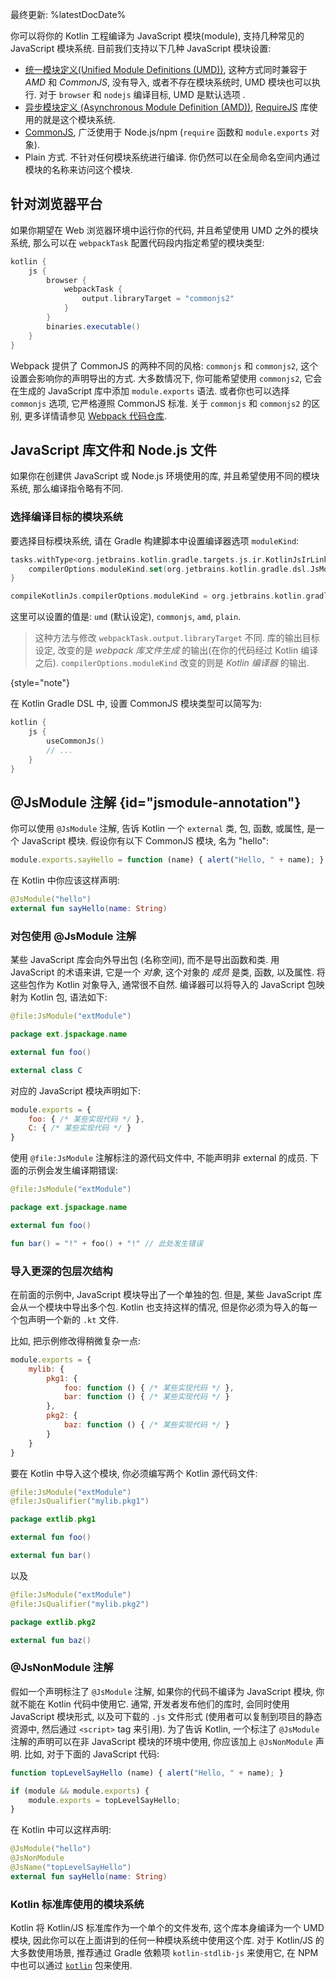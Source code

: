 [//]: # (title: JavaScript 模块)

最终更新: %latestDocDate%

你可以将你的 Kotlin 工程编译为 JavaScript 模块(module), 支持几种常见的 JavaScript 模块系统.
目前我们支持以下几种 JavaScript 模块设置:

- [统一模块定义(Unified Module Definitions (UMD))](https://github.com/umdjs/umd),
  这种方式同时兼容于 *AMD* 和 *CommonJS*,
  没有导入, 或者不存在模块系统时, UMD 模块也可以执行.
  对于 `browser` 和 `nodejs` 编译目标, UMD 是默认选项 .
- [异步模块定义 (Asynchronous Module Definition (AMD))](https://github.com/amdjs/amdjs-api/wiki/AMD),
  [RequireJS](https://requirejs.org/) 库使用的就是这个模块系统.
- [CommonJS](http://wiki.commonjs.org/wiki/Modules/1.1),
  广泛使用于 Node.js/npm (`require` 函数和 `module.exports` 对象).
- Plain 方式. 不针对任何模块系统进行编译. 你仍然可以在全局命名空间内通过模块的名称来访问这个模块.

## 针对浏览器平台

如果你期望在 Web 浏览器环境中运行你的代码, 并且希望使用 UMD 之外的模块系统,
那么可以在 `webpackTask` 配置代码段内指定希望的模块类型:

```groovy
kotlin {
    js {
        browser {
            webpackTask {
                output.libraryTarget = "commonjs2"
            }
        }
        binaries.executable()
    }
}

```

Webpack 提供了 CommonJS 的两种不同的风格: `commonjs` 和 `commonjs2`,
这个设置会影响你的声明导出的方式.
大多数情况下, 你可能希望使用 `commonjs2`, 它会在生成的 JavaScript 库中添加 `module.exports` 语法.
或者你也可以选择 `commonjs` 选项, 它严格遵照 CommonJS 标准.
关于 `commonjs` 和 `commonjs2` 的区别, 更多详情请参见 [Webpack 代码仓库](https://github.com/webpack/webpack/issues/1114).

## JavaScript 库文件和 Node.js 文件

如果你在创建供 JavaScript 或 Node.js 环境使用的库,
并且希望使用不同的模块系统, 那么编译指令略有不同.

### 选择编译目标的模块系统

要选择目标模块系统, 请在 Gradle 构建脚本中设置编译器选项 `moduleKind`:

<tabs group="build-script">
<tab title="Kotlin" group-key="kotlin">

```kotlin
tasks.withType<org.jetbrains.kotlin.gradle.targets.js.ir.KotlinJsIrLink> {
    compilerOptions.moduleKind.set(org.jetbrains.kotlin.gradle.dsl.JsModuleKind.MODULE_COMMONJS)
}
```

</tab>
<tab title="Groovy" group-key="groovy">

```groovy
compileKotlinJs.compilerOptions.moduleKind = org.jetbrains.kotlin.gradle.dsl.JsModuleKind.MODULE_COMMONJS
```

</tab>
</tabs>

这里可以设置的值是: `umd` (默认设定), `commonjs`, `amd`, `plain`.

> 这种方法与修改 `webpackTask.output.libraryTarget` 不同.
> 库的输出目标设定, 改变的是 _webpack 库文件生成_ 的输出(在你的代码经过 Kotlin 编译之后).
> `compilerOptions.moduleKind` 改变的则是 _Kotlin 编译器_ 的输出.
>
{style="note"}

在 Kotlin Gradle DSL 中, 设置 CommonJS 模块类型可以简写为:

```kotlin
kotlin {
    js {
        useCommonJs()
        // ...
    }
}
```

## @JsModule 注解 {id="jsmodule-annotation"}

你可以使用 `@JsModule` 注解, 告诉 Kotlin 一个 `external` 类, 包, 函数, 或属性, 是一个 JavaScript 模块.
假设你有以下 CommonJS 模块, 名为 "hello":

```javascript
module.exports.sayHello = function (name) { alert("Hello, " + name); }
```

在 Kotlin 中你应该这样声明:

```kotlin
@JsModule("hello")
external fun sayHello(name: String)
```

### 对包使用 @JsModule 注解

某些 JavaScript 库会向外导出包 (名称空间), 而不是导出函数和类.
用 JavaScript 的术语来讲, 它是一个 *对象*, 这个对象的 *成员* 是类, 函数, 以及属性.
将这些包作为 Kotlin 对象导入, 通常很不自然.
编译器可以将导入的 JavaScript 包映射为 Kotlin 包, 语法如下:

```kotlin
@file:JsModule("extModule")

package ext.jspackage.name

external fun foo()

external class C
```

对应的 JavaScript 模块声明如下:

```javascript
module.exports = {
    foo: { /* 某些实现代码 */ },
    C: { /* 某些实现代码 */ }
}
```

使用 `@file:JsModule` 注解标注的源代码文件中, 不能声明非 external 的成员.
下面的示例会发生编译期错误:

```kotlin
@file:JsModule("extModule")

package ext.jspackage.name

external fun foo()

fun bar() = "!" + foo() + "!" // 此处发生错误
```

### 导入更深的包层次结构

在前面的示例中, JavaScript 模块导出了一个单独的包.
但是, 某些 JavaScript 库会从一个模块中导出多个包.
Kotlin 也支持这样的情况, 但是你必须为导入的每一个包声明一个新的 `.kt` 文件.

比如, 把示例修改得稍微复杂一点:

```javascript
module.exports = {
    mylib: {
        pkg1: {
            foo: function () { /* 某些实现代码 */ },
            bar: function () { /* 某些实现代码 */ }
        },
        pkg2: {
            baz: function () { /* 某些实现代码 */ }
        }
    }
}
```

要在 Kotlin 中导入这个模块, 你必须编写两个 Kotlin 源代码文件:

```kotlin
@file:JsModule("extModule")
@file:JsQualifier("mylib.pkg1")

package extlib.pkg1

external fun foo()

external fun bar()
```

以及

```kotlin
@file:JsModule("extModule")
@file:JsQualifier("mylib.pkg2")

package extlib.pkg2

external fun baz()
```

### @JsNonModule 注解

假如一个声明标注了 `@JsModule` 注解, 如果你的代码不编译为 JavaScript 模块, 你就不能在 Kotlin 代码中使用它.
通常, 开发者发布他们的库时, 会同时使用 JavaScript 模块形式, 以及可下载的 `.js` 文件形式
(使用者可以复制到项目的静态资源中, 然后通过 `<script>` tag 来引用).
为了告诉 Kotlin, 一个标注了 `@JsModule` 注解的声明可以在非 JavaScript 模块的环境中使用,
你应该加上 `@JsNonModule` 声明.
比如, 对于下面的 JavaScript 代码:

```javascript
function topLevelSayHello (name) { alert("Hello, " + name); }

if (module && module.exports) {
    module.exports = topLevelSayHello;
}
```

在 Kotlin 中可以这样声明:

```kotlin
@JsModule("hello")
@JsNonModule
@JsName("topLevelSayHello")
external fun sayHello(name: String)
```

### Kotlin 标准库使用的模块系统

Kotlin 将 Kotlin/JS 标准库作为一个单个的文件发布, 这个库本身编译为一个 UMD 模块,
因此你可以在上面讲到的任何一种模块系统中使用这个库.
对于 Kotlin/JS 的大多数使用场景, 推荐通过 Gradle 依赖项 `kotlin-stdlib-js` 来使用它,
在 NPM 中也可以通过 [`kotlin`](https://www.npmjs.com/package/kotlin) 包来使用.
